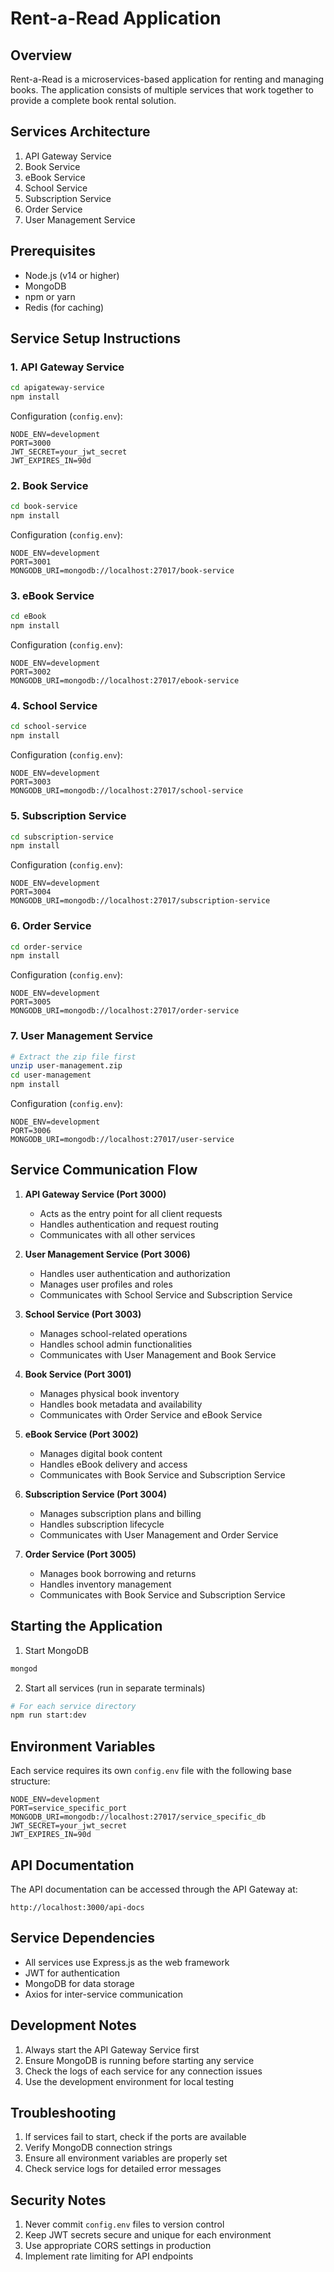 # Rent-a-Read Application

## Overview
Rent-a-Read is a microservices-based application for renting and managing books. The application consists of multiple services that work together to provide a complete book rental solution.

## Services Architecture
1. API Gateway Service
2. Book Service
3. eBook Service
4. School Service
5. Subscription Service
6. Order Service
7. User Management Service

## Prerequisites
- Node.js (v14 or higher)
- MongoDB
- npm or yarn
- Redis (for caching)

## Service Setup Instructions

### 1. API Gateway Service
```bash
cd apigateway-service
npm install
```

Configuration (`config.env`):
```env
NODE_ENV=development
PORT=3000
JWT_SECRET=your_jwt_secret
JWT_EXPIRES_IN=90d
```

### 2. Book Service
```bash
cd book-service
npm install
```

Configuration (`config.env`):
```env
NODE_ENV=development
PORT=3001
MONGODB_URI=mongodb://localhost:27017/book-service
```

### 3. eBook Service
```bash
cd eBook
npm install
```

Configuration (`config.env`):
```env
NODE_ENV=development
PORT=3002
MONGODB_URI=mongodb://localhost:27017/ebook-service
```

### 4. School Service
```bash
cd school-service
npm install
```

Configuration (`config.env`):
```env
NODE_ENV=development
PORT=3003
MONGODB_URI=mongodb://localhost:27017/school-service
```

### 5. Subscription Service
```bash
cd subscription-service
npm install
```

Configuration (`config.env`):
```env
NODE_ENV=development
PORT=3004
MONGODB_URI=mongodb://localhost:27017/subscription-service
```

### 6. Order Service
```bash
cd order-service
npm install
```

Configuration (`config.env`):
```env
NODE_ENV=development
PORT=3005
MONGODB_URI=mongodb://localhost:27017/order-service
```

### 7. User Management Service
```bash
# Extract the zip file first
unzip user-management.zip
cd user-management
npm install
```

Configuration (`config.env`):
```env
NODE_ENV=development
PORT=3006
MONGODB_URI=mongodb://localhost:27017/user-service
```

## Service Communication Flow

1. **API Gateway Service (Port 3000)**
   - Acts as the entry point for all client requests
   - Handles authentication and request routing
   - Communicates with all other services

2. **User Management Service (Port 3006)**
   - Handles user authentication and authorization
   - Manages user profiles and roles
   - Communicates with School Service and Subscription Service

3. **School Service (Port 3003)**
   - Manages school-related operations
   - Handles school admin functionalities
   - Communicates with User Management and Book Service

4. **Book Service (Port 3001)**
   - Manages physical book inventory
   - Handles book metadata and availability
   - Communicates with Order Service and eBook Service

5. **eBook Service (Port 3002)**
   - Manages digital book content
   - Handles eBook delivery and access
   - Communicates with Book Service and Subscription Service

6. **Subscription Service (Port 3004)**
   - Manages subscription plans and billing
   - Handles subscription lifecycle
   - Communicates with User Management and Order Service

7. **Order Service (Port 3005)**
   - Manages book borrowing and returns
   - Handles inventory management
   - Communicates with Book Service and Subscription Service

## Starting the Application

1. Start MongoDB
```bash
mongod
```

2. Start all services (run in separate terminals)
```bash
# For each service directory
npm run start:dev
```

## Environment Variables
Each service requires its own `config.env` file with the following base structure:
```env
NODE_ENV=development
PORT=service_specific_port
MONGODB_URI=mongodb://localhost:27017/service_specific_db
JWT_SECRET=your_jwt_secret
JWT_EXPIRES_IN=90d
```

## API Documentation
The API documentation can be accessed through the API Gateway at:
```
http://localhost:3000/api-docs
```

## Service Dependencies
- All services use Express.js as the web framework
- JWT for authentication
- MongoDB for data storage
- Axios for inter-service communication

## Development Notes
1. Always start the API Gateway Service first
2. Ensure MongoDB is running before starting any service
3. Check the logs of each service for any connection issues
4. Use the development environment for local testing

## Troubleshooting
1. If services fail to start, check if the ports are available
2. Verify MongoDB connection strings
3. Ensure all environment variables are properly set
4. Check service logs for detailed error messages

## Security Notes
1. Never commit `config.env` files to version control
2. Keep JWT secrets secure and unique for each environment
3. Use appropriate CORS settings in production
4. Implement rate limiting for API endpoints
